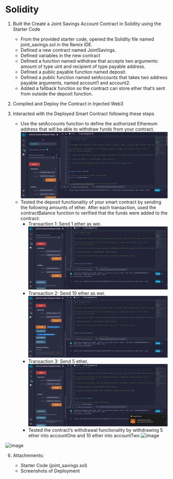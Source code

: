 # Solidity

1. Built the Create a Joint Savings Account Contract in Solidity using the Starter Code
    * From the provided starter code, opened the Solidity file named joint_savings.sol in the Remix IDE.
    * Defined a new contract named JointSavings.
    * Defined variables in the new contract
    * Defined a function named withdraw that accepts two arguments: amount of type uint and recipient of type payable address.
    * Defined a public payable function named deposit. 
    * Defined a public function named setAccounts that takes two address payable arguments, named account1 and account2. 
    * Added a fallback function so the contract can store ether that’s sent from outside the deposit function.

2. Compiled and Deploy the Contract in Injected Web3

3. Interacted with the Deployed Smart Contract following these steps
    * Use the setAccounts function to define the authorized Ethereum address that will be able to withdraw funds from your contract.
![image](https://github.com/nhc12/Solidity/blob/main/Execution%20Results/Step%201%20-%20setAccounts%20function%20to%20define%20the%20authorized%20Ethereum%20address.jpg)
    * Tested the deposit functionality of your smart contract by sending the following amounts of ether. After each transaction, used the contractBalance function to verified that the funds were added to the contract:
       * Transaction 1: Send 1 ether as wei.
![image](https://github.com/nhc12/Solidity/blob/main/Execution%20Results/Step%202%20-%20Test%20the%20deposit%20functionality%20to%20Send%201%20ether%20as%20wei..jpg)
       * Transaction 2: Send 10 ether as wei.
![image](https://github.com/nhc12/Solidity/blob/main/Execution%20Results/Step%202%20-%20Test%20the%20deposit%20functionality%20to%20Send%2010%20ether%20as%20wei..jpg)
       * Transaction 3: Send 5 ether.
![image](https://github.com/nhc12/Solidity/blob/main/Execution%20Results/Step%203%20-%20Test%20the%20deposit%20functionality%20to%20Send%205%20ether%20.jpg) 
       * Tested the contract’s withdrawal functionality by withdrawing 5 ether into accountOne and 10 ether into accountTwo
![image](https://github.com/nhc12/Solidity/blob/main/Execution%20Results/Step%204%20-%20Test%20the%20contract%E2%80%99s%20withdrawal%20functionality%20by%20withdrawing%2010%20ether%20into%20accountTwo.jpg)

![image](https://github.com/nhc12/Solidity/blob/main/Execution%20Results/Step%204%20-%20Test%20the%20contract%E2%80%99s%20withdrawal%20functionality%20by%20withdrawing%205%20ether%20into%20accountOne.jpg)

6. Attachmnents:
      
      * Starter Code (joint_savings.sol)
      * Screenshots of Deployment
